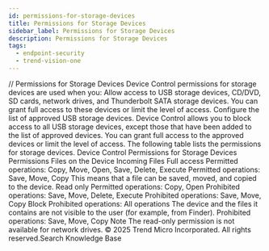 ```yaml
---
id: permissions-for-storage-devices
title: Permissions for Storage Devices
sidebar_label: Permissions for Storage Devices
description: Permissions for Storage Devices
tags:
  - endpoint-security
  - trend-vision-one
---
```


/*<![CDATA[*/ $('#title').html($('meta[name=map-description]').attr('content')); /*]]>*/ Permissions for Storage Devices Device Control permissions for storage devices are used when you: Allow access to USB storage devices, CD/DVD, SD cards, network drives, and Thunderbolt SATA storage devices. You can grant full access to these devices or limit the level of access. Configure the list of approved USB storage devices. Device Control allows you to block access to all USB storage devices, except those that have been added to the list of approved devices. You can grant full access to the approved devices or limit the level of access. The following table lists the permissions for storage devices. Device Control Permissions for Storage Devices Permissions Files on the Device Incoming Files Full access Permitted operations: Copy, Move, Open, Save, Delete, Execute Permitted operations: Save, Move, Copy This means that a file can be saved, moved, and copied to the device. Read only Permitted operations: Copy, Open Prohibited operations: Save, Move, Delete, Execute Prohibited operations: Save, Move, Copy Block Prohibited operations: All operations The device and the files it contains are not visible to the user (for example, from Finder). Prohibited operations: Save, Move, Copy Note The read-only permission is not available for network drives. © 2025 Trend Micro Incorporated. All rights reserved.Search Knowledge Base